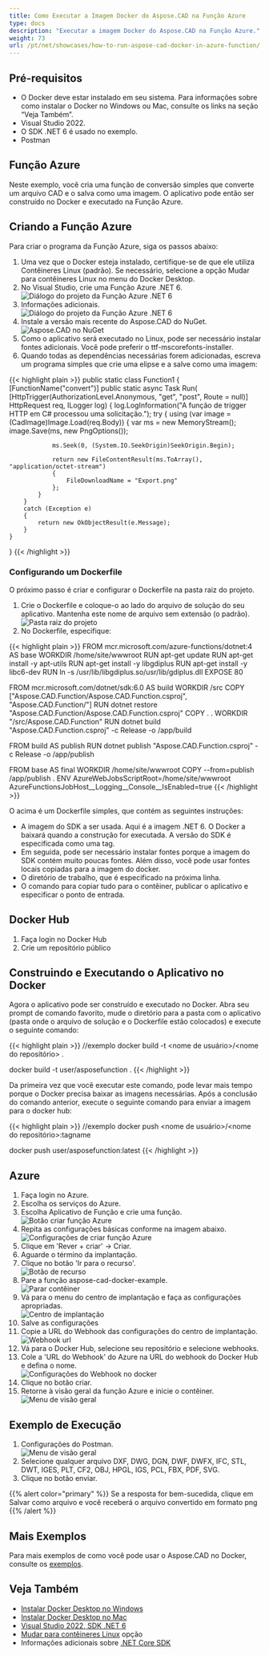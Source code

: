 ```yaml
---
title: Como Executar a Imagem Docker do Aspose.CAD na Função Azure
type: docs
description: "Executar a imagem Docker do Aspose.CAD na Função Azure."
weight: 73
url: /pt/net/showcases/how-to-run-aspose-cad-docker-in-azure-function/
---
```


## Pré-requisitos
- O Docker deve estar instalado em seu sistema. Para informações sobre como instalar o Docker no Windows ou Mac, consulte os links na seção “Veja Também”.
- Visual Studio 2022.
- O SDK .NET 6 é usado no exemplo.
- Postman

## Função Azure

Neste exemplo, você cria uma função de conversão simples que converte um arquivo CAD e o salva como uma imagem. O aplicativo pode então ser construído no Docker e executado na Função Azure.

## Criando a Função Azure

Para criar o programa da Função Azure, siga os passos abaixo:
1. Uma vez que o Docker esteja instalado, certifique-se de que ele utiliza Contêineres Linux (padrão). Se necessário, selecione a opção Mudar para contêineres Linux no menu do Docker Desktop.
1. No Visual Studio, crie uma Função Azure .NET 6.<br>
![Diálogo do projeto da Função Azure .NET 6](/_assets/showcases/azure/Create-project.png)<br>
1. Informações adicionais.<br>
![Diálogo do projeto da Função Azure .NET 6](/_assets/showcases/azure/Additional-information.png)<br>
1. Instale a versão mais recente do Aspose.CAD do NuGet.<br>
![Aspose.CAD no NuGet](/_assets/showcases/azure/NuGet.png)<br>
1. Como o aplicativo será executado no Linux, pode ser necessário instalar fontes adicionais. Você pode preferir o ttf-mscorefonts-installer.
1. Quando todas as dependências necessárias forem adicionadas, escreva um programa simples que crie uma elipse e a salve como uma imagem:<br>

{{< highlight plain >}}
public static class Function1
{
    [FunctionName("convert")]
    public static async Task<IActionResult> Run(
        [HttpTrigger(AuthorizationLevel.Anonymous, "get", "post", Route = null)] HttpRequest req,
        ILogger log)
    {
        log.LogInformation("A função de trigger HTTP em C# processou uma solicitação.");
        try
        {
            using (var image = (CadImage)Image.Load(req.Body))
            {
                var ms = new MemoryStream();
                image.Save(ms, new PngOptions());

                ms.Seek(0, (System.IO.SeekOrigin)SeekOrigin.Begin);

                return new FileContentResult(ms.ToArray(), "application/octet-stream")
                {
                    FileDownloadName = "Export.png"
                };
            }
        }
        catch (Exception e)
        {
            return new OkObjectResult(e.Message);
        }
    }
}
{{< /highlight >}}

### Configurando um Dockerfile

 O próximo passo é criar e configurar o Dockerfile na pasta raiz do projeto.

1. Crie o Dockerfile e coloque-o ao lado do arquivo de solução do seu aplicativo. Mantenha este nome de arquivo sem extensão (o padrão).
![Pasta raiz do projeto](/_assets/showcases/azure/root-folder.png)<br>
1. No Dockerfile, especifique:


{{< highlight plain >}}
FROM mcr.microsoft.com/azure-functions/dotnet:4 AS base
WORKDIR /home/site/wwwroot
RUN apt-get update
RUN apt-get install -y apt-utils
RUN apt-get install -y libgdiplus
RUN apt-get install -y libc6-dev 
RUN ln -s /usr/lib/libgdiplus.so/usr/lib/gdiplus.dll
EXPOSE 80

FROM mcr.microsoft.com/dotnet/sdk:6.0 AS build
WORKDIR /src
COPY ["Aspose.CAD.Function/Aspose.CAD.Function.csproj", "Aspose.CAD.Function/"]
RUN dotnet restore "Aspose.CAD.Function/Aspose.CAD.Function.csproj"
COPY . .
WORKDIR "/src/Aspose.CAD.Function"
RUN dotnet build "Aspose.CAD.Function.csproj" -c Release -o /app/build

FROM build AS publish
RUN dotnet publish "Aspose.CAD.Function.csproj" -c Release -o /app/publish

FROM base AS final
WORKDIR /home/site/wwwroot
COPY --from=publish /app/publish .
ENV AzureWebJobsScriptRoot=/home/site/wwwroot \
    AzureFunctionsJobHost__Logging__Console__IsEnabled=true
{{< /highlight >}}

 O acima é um Dockerfile simples, que contém as seguintes instruções:

- A imagem do SDK a ser usada. Aqui é a imagem .NET 6. O Docker a baixará quando a construção for executada. A versão do SDK é especificada como uma tag.
- Em seguida, pode ser necessário instalar fontes porque a imagem do SDK contém muito poucas fontes. Além disso, você pode usar fontes locais copiadas para a imagem do docker.
- O diretório de trabalho, que é especificado na próxima linha.
- O comando para copiar tudo para o contêiner, publicar o aplicativo e especificar o ponto de entrada.

## Docker Hub
1. Faça login no Docker Hub
1. Crie um repositório público

## Construindo e Executando o Aplicativo no Docker
 
 Agora o aplicativo pode ser construído e executado no Docker. Abra seu prompt de comando favorito, mude o diretório para a pasta com o aplicativo (pasta onde o arquivo de solução e o Dockerfile estão colocados) e execute o seguinte comando:

{{< highlight plain >}}
//exemplo
docker build -t <nome de usuário>/<nome do repositório> .

docker build -t user/asposefunction .
{{< /highlight >}}
 
Da primeira vez que você executar este comando, pode levar mais tempo porque o Docker precisa baixar as imagens necessárias. Após a conclusão do comando anterior, execute o seguinte comando para enviar a imagem para o docker hub:
 
{{< highlight plain >}}
//exemplo
docker push <nome de usuário>/<nome do repositório>:tagname

docker push user/asposefunction:latest
{{< /highlight >}}

## Azure

1. Faça login no Azure.
1. Escolha os serviços do Azure.
1. Escolha Aplicativo de Função e crie uma função.<br>
![Botão criar função Azure](/_assets/showcases/azure/create-function.png)<br>
1. Repita as configurações básicas conforme na imagem abaixo.<br>
![Configurações de criar função Azure](/_assets/showcases/azure/create-function-setting.png)<br>
1. Clique em 'Rever + criar' -> Criar.
1. Aguarde o término da implantação.
1. Clique no botão 'Ir para o recurso'.<br>
![Botão de recurso](/_assets/showcases/azure/go-to-resource.png)<br>
1. Pare a função aspose-cad-docker-example.<br>
![Parar contêiner](/_assets/showcases/azure/stop-container.png)<br>
1. Vá para o menu do centro de implantação e faça as configurações apropriadas.<br>
![Centro de implantação](/_assets/showcases/azure/deployment-center.png)<br>
1. Salve as configurações
1. Copie a URL do Webhook das configurações do centro de implantação.<br>
![Webhook url](/_assets/showcases/azure/webhook-url.png)<br>
1. Vá para o Docker Hub, selecione seu repositório e selecione webhooks.
1. Cole a 'URL do Webhook' do Azure na URL do webhook do Docker Hub e defina o nome.<br>
![Configurações do Webhook no docker](/_assets/showcases/azure/webhook.png)<br>
1. Clique no botão criar.
1. Retorne à visão geral da função Azure e inicie o contêiner.<br>
![Menu de visão geral](/_assets/showcases/azure/overview.png)<br>

## Exemplo de Execução

1. Configurações do Postman.<br>
![Menu de visão geral](/_assets/showcases/azure/postman-settings.png)<br>
1. Selecione qualquer arquivo DXF, DWG, DGN, DWF, DWFX, IFC, STL, DWT, IGES, PLT, CF2, OBJ, HPGL, IGS, PCL, FBX, PDF, SVG.
1. Clique no botão enviar.

{{% alert color="primary" %}} 
Se a resposta for bem-sucedida, clique em Salvar como arquivo e você receberá o arquivo convertido em formato png
{{% /alert %}}

## Mais Exemplos

Para mais exemplos de como você pode usar o Aspose.CAD no Docker, consulte os [exemplos](https://github.com/aspose-cad/Aspose.CAD-Documentation).

## Veja Também

- [Instalar Docker Desktop no Windows](https://docs.docker.com/docker-for-windows/install/)
- [Instalar Docker Desktop no Mac](https://docs.docker.com/docker-for-mac/install/)
- [Visual Studio 2022, SDK .NET 6](https://docs.microsoft.com/en-us/dotnet/core/install/windows?tabs=net60#dependencies)
- [Mudar para contêineres Linux](https://docs.docker.com/docker-for-windows/#switch-between-windows-and-linux-containers) opção
- Informações adicionais sobre [.NET Core SDK](https://hub.docker.com/_/microsoft-dotnet-sdk)
